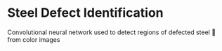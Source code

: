 # Steel Defect Identification
Convolutional neural network used to detect regions of defected steel 🔩from color images
